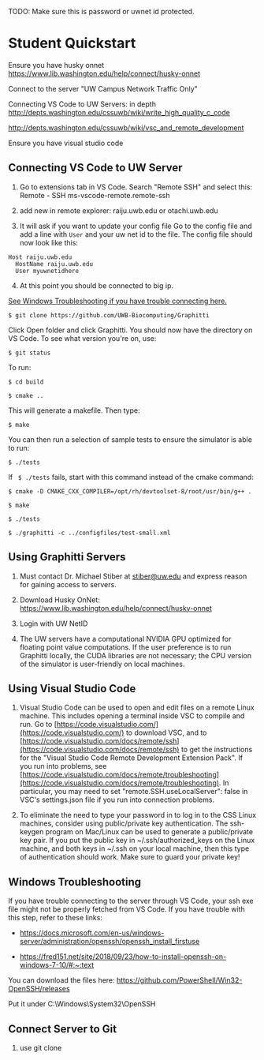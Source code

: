 TODO: Make sure this is password or uwnet id protected. 
# Student Quickstart
Ensure you have husky onnet
https://www.lib.washington.edu/help/connect/husky-onnet

Connect to the server "UW Campus Network Traffic Only"  

Connecting VS Code to UW Servers: in depth
http://depts.washington.edu/cssuwb/wiki/write_high_quality_c_code

http://depts.washington.edu/cssuwb/wiki/vsc_and_remote_development

Ensure you have visual studio code 

## Connecting VS Code to UW Server
1. Go to extensions tab in VS Code. Search "Remote SSH" and select this: Remote - SSH ms-vscode-remote.remote-ssh
   
2. add new in remote explorer: raiju.uwb.edu or otachi.uwb.edu
   
3. It will ask if you want to update your config file Go to the config file and add a line with `User` and your uw net id to the file. The config file should now look like this: 

``` 
Host raiju.uwb.edu
  HostName raiju.uwb.edu
  User myuwnetidhere
  ```

4. At this point you should be connected to big ip. 

[See Windows Troubleshooting if you have trouble connecting here.](#windows-troubleshooting)
```
$ git clone https://github.com/UWB-Biocomputing/Graphitti
```

Click Open folder and click Graphitti. You should now have the directory on VS Code. To see what version you're on, use: 

```
$ git status
```

To run:

```
$ cd build

$ cmake .. 
```

This will generate a makefile. Then type:

```
$ make
```

You can then run a selection of sample tests to ensure the simulator is able to run:

```
$ ./tests
```

If ` $ ./tests` fails, start with this command instead of the cmake command: 

```
$ cmake -D CMAKE_CXX_COMPILER=/opt/rh/devtoolset-8/root/usr/bin/g++ .

$ make

$ ./tests

$ ./graphitti -c ../configfiles/test-small.xml
```

## Using Graphitti Servers

1. Must contact Dr. Michael Stiber at [stiber@uw.edu](mailto:stiber@uw.edu) and express reason for gaining access to servers.
   
2. Download Husky OnNet: https://www.lib.washington.edu/help/connect/husky-onnet

3. Login with UW NetID
   
4. The UW servers have a computational NVIDIA GPU optimized for floating point value computations. If the user preference is to run Graphitti locally, the CUDA libraries are not necessary; the CPU version of the simulator is user-friendly on local machines.

## Using Visual Studio Code
1.  Visual Studio Code can be used to open and edit files on a remote Linux machine. This includes opening a terminal inside VSC to compile and run. Go to [https://code.visualstudio.com/](https://code.visualstudio.com/)  to download VSC, and to [https://code.visualstudio.com/docs/remote/ssh](https://code.visualstudio.com/docs/remote/ssh)  to get the instructions for the "Visual Studio Code Remote Development Extension Pack". If you run into problems, see [https://code.visualstudio.com/docs/remote/troubleshooting](https://code.visualstudio.com/docs/remote/troubleshooting). In particular, you may need to set "remote.SSH.useLocalServer": false  in VSC's settings.json  file if you run into connection problems.

2.  To eliminate the need to type your password in to log in to the CSS Linux machines, consider using public/private key authentication. The  ssh-keygen  program on Mac/Linux can be used to generate a public/private key pair. If you put the public key in  ~/.ssh/authorized_keys  on the Linux machine, and both keys in  ~/.ssh  on your local machine, then this type of authentication should work. Make sure to guard your private key!


## Windows Troubleshooting
If you have trouble connecting to the server through VS Code, your ssh exe file might not be properly fetched from VS Code. If you have trouble with this step, refer to these links: 

- https://docs.microsoft.com/en-us/windows-server/administration/openssh/openssh_install_firstuse

- https://fred151.net/site/2018/09/23/how-to-install-openssh-on-windows-7-10/#:~:text

You can download the files here: https://github.com/PowerShell/Win32-OpenSSH/releases

Put it under C:\Windows\System32\OpenSSH


## Connect Server to Git
1. use git clone 

